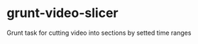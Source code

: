 grunt-video-slicer
==================

Grunt task for cutting video into sections by setted time ranges
